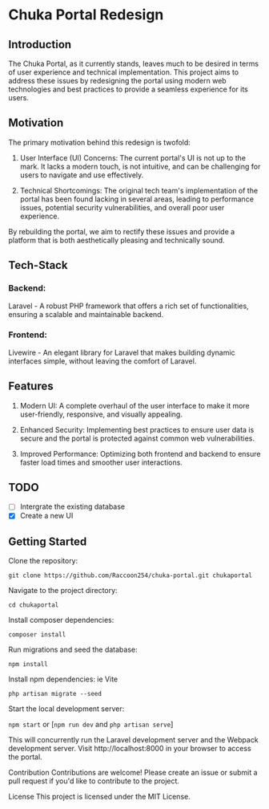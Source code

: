 # Chuka Portal Redesign

## Introduction
The Chuka Portal, as it currently stands, leaves much to be desired in terms of user experience and technical implementation. This project aims to address these issues by redesigning the portal using modern web technologies and best practices to provide a seamless experience for its users.

## Motivation
The primary motivation behind this redesign is twofold:

1. User Interface (UI) Concerns: The current portal's UI is not up to the mark. It lacks a modern touch, is not intuitive, and can be challenging for users to navigate and use effectively.

2. Technical Shortcomings: The original tech team's implementation of the portal has been found lacking in several areas, leading to performance issues, potential security vulnerabilities, and overall poor user experience.

By rebuilding the portal, we aim to rectify these issues and provide a platform that is both aesthetically pleasing and technically sound.

## Tech-Stack
### Backend: 
Laravel - A robust PHP framework that offers a rich set of functionalities, ensuring a scalable and maintainable backend.

### Frontend:
Livewire - An elegant library for Laravel that makes building dynamic interfaces simple, without leaving the comfort of Laravel.


## Features
1. Modern UI: A complete overhaul of the user interface to make it more user-friendly, responsive, and visually appealing.

2. Enhanced Security: Implementing best practices to ensure user data is secure and the portal is protected against common web vulnerabilities.

3. Improved Performance: Optimizing both frontend and backend to ensure faster load times and smoother user interactions.

## TODO
- [ ] Intergrate the existing database
- [x] Create a new UI

## Getting Started
Clone the repository:

`git clone https://github.com/Raccoon254/chuka-portal.git chukaportal`

Navigate to the project directory:

`cd chukaportal`

Install composer dependencies:

`composer install`

Run migrations and seed the database:

`npm install`

Install npm dependencies: ie Vite

`php artisan migrate --seed`

Start the local development server:

`npm start` or [`npm run dev` and `php artisan serve`]

This will concurrently run the Laravel development server and the Webpack development server.
Visit http://localhost:8000 in your browser to access the portal.

Contribution
Contributions are welcome! Please create an issue or submit a pull request if you'd like to contribute to the project.

License
This project is licensed under the MIT License.
